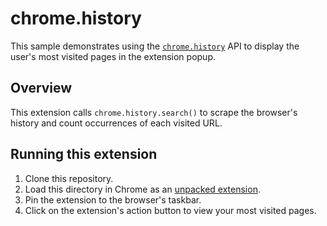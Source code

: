 # chrome.history

This sample demonstrates using the [`chrome.history`](https://developer.chrome.com/docs/extensions/reference/history/) API to display the user's most visited pages in the extension popup.

## Overview

This extension calls `chrome.history.search()` to scrape the browser's history and count occurrences of each visited URL.

## Running this extension

1. Clone this repository.
2. Load this directory in Chrome as an [unpacked extension](https://developer.chrome.com/docs/extensions/mv3/getstarted/development-basics/#load-unpacked).
3. Pin the extension to the browser's taskbar.
4. Click on the extension's action button to view your most visited pages.
